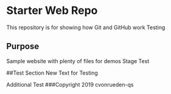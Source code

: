 # Starter Web Repo

This repository is for showing how Git and GitHub work
Testing

## Purpose

Sample website with plenty of files for demos
Stage Test

##Test Section
New Text for Testing

Additional Test
###Copyright
2019 cvonrueden-qs